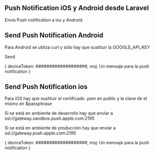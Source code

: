 ## Push Notification iOS y Android desde Laravel

Envía Push notification a ios y Android.

## Send Push Notification Android

Para Android se utiliza curl y sólo hay que sustituir la GOOGLE_API_KEY

Send

{
    deviceToken: ###################,
    msj: Un mensaje para la push notification
}

## Send Push Notification ios

Para iOS hay que sustituir el certificado .pem en public y la clave de el mismo en $passphrase

Si se está en ambiente de desarrollo hay que envíar a ssl://gateway.sandbox.push.apple.com:2195

Si se está en ambiente de producción hay que envíar a ssl://gateway.push.apple.com:2195

{
    deviceToken: ###################,
    msj: Un mensaje para la push notification
}